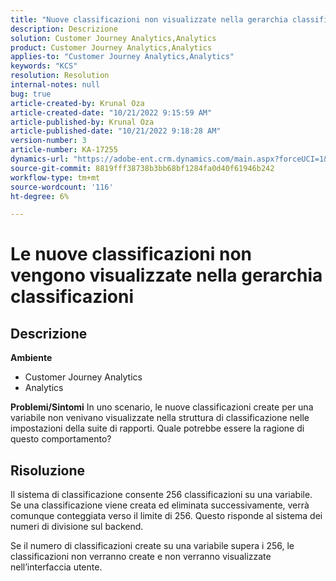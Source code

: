 ```yaml
---
title: "Nuove classificazioni non visualizzate nella gerarchia classificazioni"
description: Descrizione
solution: Customer Journey Analytics,Analytics
product: Customer Journey Analytics,Analytics
applies-to: "Customer Journey Analytics,Analytics"
keywords: "KCS"
resolution: Resolution
internal-notes: null
bug: true
article-created-by: Krunal Oza
article-created-date: "10/21/2022 9:15:59 AM"
article-published-by: Krunal Oza
article-published-date: "10/21/2022 9:18:28 AM"
version-number: 3
article-number: KA-17255
dynamics-url: "https://adobe-ent.crm.dynamics.com/main.aspx?forceUCI=1&pagetype=entityrecord&etn=knowledgearticle&id=8dff38f6-2051-ed11-bba2-0022480867fb"
source-git-commit: 8819fff38738b3bb68bf1284fa0d40f61946b242
workflow-type: tm+mt
source-wordcount: '116'
ht-degree: 6%

---
```


# Le nuove classificazioni non vengono visualizzate nella gerarchia classificazioni

## Descrizione

<b>Ambiente</b>
- Customer Journey Analytics
- Analytics



<b>Problemi/Sintomi</b>
In uno scenario, le nuove classificazioni create per una variabile non venivano visualizzate nella struttura di classificazione nelle impostazioni della suite di rapporti. Quale potrebbe essere la ragione di questo comportamento?


## Risoluzione


Il sistema di classificazione consente 256 classificazioni su una variabile. Se una classificazione viene creata ed eliminata successivamente, verrà comunque conteggiata verso il limite di 256. Questo risponde al sistema dei numeri di divisione sul backend.

Se il numero di classificazioni create su una variabile supera i 256, le classificazioni non verranno create e non verranno visualizzate nell’interfaccia utente.
